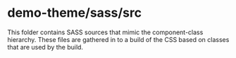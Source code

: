 # demo-theme/sass/src

This folder contains SASS sources that mimic the component-class hierarchy. These files
are gathered in to a build of the CSS based on classes that are used by the build.
